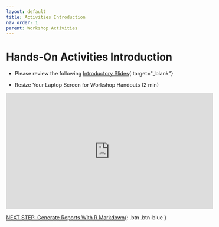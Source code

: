 ```yaml
---
layout: default
title: Activities Introduction
nav_order: 1
parent: Workshop Activities
---
```


# Hands-On Activities Introduction

- Please review the following [Introductory Slides](https://bit.ly/inte-rstudio-slides){:target="_blank"}

- Resize Your Laptop Screen for Workshop Handouts (2 min)<br>
<iframe width="560" height="315" src="https://www.youtube.com/embed/Igk5hZUfzN0" title="YouTube video player" frameborder="0" allow="accelerometer; autoplay; clipboard-write; encrypted-media; gyroscope; picture-in-picture" allowfullscreen></iframe>

[NEXT STEP: Generate Reports With R Markdown](act-1.html){: .btn .btn-blue }
